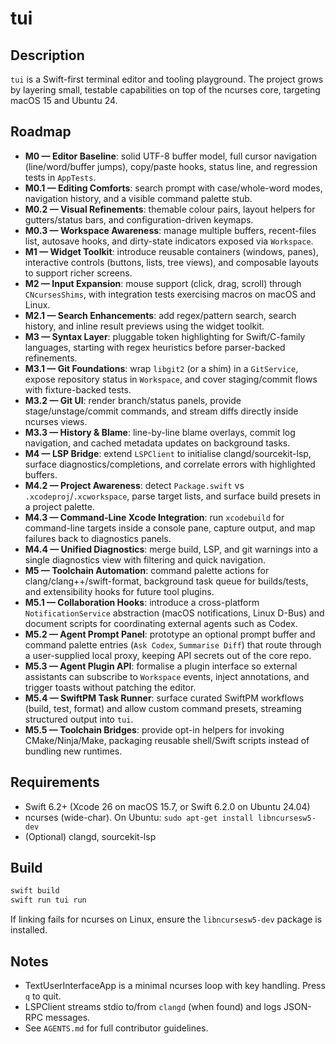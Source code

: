 # tui 

## Description

`tui` is a Swift-first terminal editor and tooling playground. The project grows by layering small, testable capabilities on top of the ncurses core, targeting macOS 15 and Ubuntu 24.

## Roadmap

- **M0 — Editor Baseline**: solid UTF-8 buffer model, full cursor navigation (line/word/buffer jumps), copy/paste hooks, status line, and regression tests in `AppTests`.
- **M0.1 — Editing Comforts**: search prompt with case/whole-word modes, navigation history, and a visible command palette stub.
- **M0.2 — Visual Refinements**: themable colour pairs, layout helpers for gutters/status bars, and configuration-driven keymaps.
- **M0.3 — Workspace Awareness**: manage multiple buffers, recent-files list, autosave hooks, and dirty-state indicators exposed via `Workspace`.
- **M1 — Widget Toolkit**: introduce reusable containers (windows, panes), interactive controls (buttons, lists, tree views), and composable layouts to support richer screens.
- **M2 — Input Expansion**: mouse support (click, drag, scroll) through `CNcursesShims`, with integration tests exercising macros on macOS and Linux.
- **M2.1 — Search Enhancements**: add regex/pattern search, search history, and inline result previews using the widget toolkit.
- **M3 — Syntax Layer**: pluggable token highlighting for Swift/C-family languages, starting with regex heuristics before parser-backed refinements.
- **M3.1 — Git Foundations**: wrap `libgit2` (or a shim) in a `GitService`, expose repository status in `Workspace`, and cover staging/commit flows with fixture-backed tests.
- **M3.2 — Git UI**: render branch/status panels, provide stage/unstage/commit commands, and stream diffs directly inside ncurses views.
- **M3.3 — History & Blame**: line-by-line blame overlays, commit log navigation, and cached metadata updates on background tasks.
- **M4 — LSP Bridge**: extend `LSPClient` to initialise clangd/sourcekit-lsp, surface diagnostics/completions, and correlate errors with highlighted buffers.
- **M4.2 — Project Awareness**: detect `Package.swift` vs `.xcodeproj`/`.xcworkspace`, parse target lists, and surface build presets in a project palette.
- **M4.3 — Command-Line Xcode Integration**: run `xcodebuild` for command-line targets inside a console pane, capture output, and map failures back to diagnostics panels.
- **M4.4 — Unified Diagnostics**: merge build, LSP, and git warnings into a single diagnostics view with filtering and quick navigation.
- **M5 — Toolchain Automation**: command palette actions for clang/clang++/swift-format, background task queue for builds/tests, and extensibility hooks for future tool plugins.
- **M5.1 — Collaboration Hooks**: introduce a cross-platform `NotificationService` abstraction (macOS notifications, Linux D-Bus) and document scripts for coordinating external agents such as Codex.
- **M5.2 — Agent Prompt Panel**: prototype an optional prompt buffer and command palette entries (`Ask Codex`, `Summarise Diff`) that route through a user-supplied local proxy, keeping API secrets out of the core repo.
- **M5.3 — Agent Plugin API**: formalise a plugin interface so external assistants can subscribe to `Workspace` events, inject annotations, and trigger toasts without patching the editor.
- **M5.4 — SwiftPM Task Runner**: surface curated SwiftPM workflows (build, test, format) and allow custom command presets, streaming structured output into `tui`.
- **M5.5 — Toolchain Bridges**: provide opt-in helpers for invoking CMake/Ninja/Make, packaging reusable shell/Swift scripts instead of bundling new runtimes.


## Requirements

- Swift 6.2+ (Xcode 26 on macOS 15.7, or Swift 6.2.0 on Ubuntu 24.04)
- ncurses (wide-char). On Ubuntu: `sudo apt-get install libncursesw5-dev`
- (Optional) clangd, sourcekit-lsp

## Build

```bash
swift build
swift run tui run
```

If linking fails for ncurses on Linux, ensure the `libncursesw5-dev` package is installed.

## Notes

- TextUserInterfaceApp is a minimal ncurses loop with key handling. Press `q` to quit.
- LSPClient streams stdio to/from `clangd` (when found) and logs JSON-RPC messages.
- See `AGENTS.md` for full contributor guidelines.
